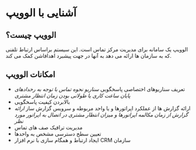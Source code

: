 # آشنایی با الوویپ
## الوویپ چیست؟ 
الوویپ یک سامانه برای مدیریت مرکز تماس است. این سیستم براساس ارتباط تلفنی که به سازمان ها ارائه می دهد به آنها در جهت پیشبرد اهدافاشن کمک می    کند.<br>

## امکانات الوویپ
+ تعریف سناریوهای اختصاصی پاسخگویی
*سناریو نحوه تماس با توجه به رخدادهای پایان ساعت کاری یا طولانی بودن زمان انتظار مشتری*<br>
+ بالابردن کیفیت پاسخگویی
+ ارائه گزارش ها از عملکرد اپراتورها و یا واحد مربوطه و سرویس گزارش ساز
 *ارائه گزارش از زمان مکالمه اپراتورها و میزان انتظار مشتری در اتصال به اپراتور مورد نظر*<br>
+ مدیریت ترافیک صف های تماس
+ تعیین سطح دسترسی مشخص به واحدها
+ ایجاد ارتباط و همگام سازی با نرم افزار CRM سازمان

